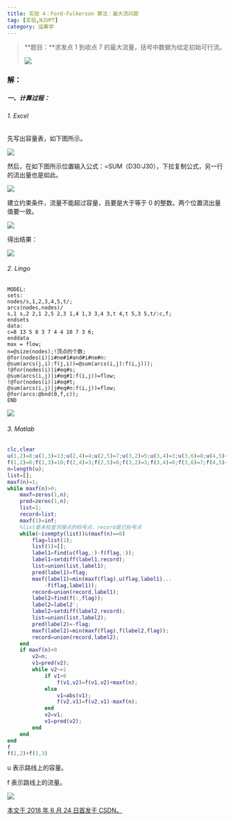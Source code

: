 ```yaml
---
title: 实验 4：Ford-Fulkerson 算法：最大流问题
tag: [实验,NJUPT]
category: 运筹学
---
```


>**题目：**求发点 1 到收点 7 的最大流量，括号中数据为给定初始可行流。 
>
>![](55-实验-4：Ford-Fulkerson-算法：最大流问题\1.png)

<!--more-->

### 解：

##### 一、计算过程：

###### 1. Excel

先写出容量表，如下图所示。

![](55-实验-4：Ford-Fulkerson-算法：最大流问题\2.png)

然后，在如下图所示位置输入公式：=SUM（D30:J30），下拉复制公式，另一行的流出量也是如此。 

![](55-实验-4：Ford-Fulkerson-算法：最大流问题\3.png)

建立约束条件，流量不能超过容量，且要是大于等于 0 的整数。两个位置流出量值要一致。 

![](55-实验-4：Ford-Fulkerson-算法：最大流问题\4.png)

得出结果： 

![](55-实验-4：Ford-Fulkerson-算法：最大流问题\5.png)

###### 2. Lingo

```lingo
MODEL:
sets:
nodes/s,1,2,3,4,5,t/;
arcs(nodes,nodes)/
s,1 s,2 2,1 2,5 2,3 1,4 1,3 3,4 3,t 4,t 5,3 5,t/:c,f;
endsets
data:
c=8 13 5 8 3 7 4 4 10 7 3 6;
enddata
max = flow;
n=@size(nodes);!顶点的个数;
@for(nodes(i)|i#ne#1#and#i#ne#n:
@sum(arcs(j,i):f(j,i))=@sum(arcs(i,j):f(i,j)));
!@for(nodes(i)|i#eq#s;
@sum(arcs(i,j)|i#eq#1:f(i,j))=flow;
!@for(nodes(i)|i#eq#t;
@sum(arcs(i,j)|j#eq#n:f(i,j))=flow;
@for(arcs:@bnd(0,f,c));
END
```

![](55-实验-4：Ford-Fulkerson-算法：最大流问题\6.png)

###### 3. Matlab

```matlab
clc,clear
u(1,2)=8;u(1,3)=13;u(2,4)=4;u(2,5)=7;u(3,2)=5;u(3,4)=3;u(3,6)=8;u(4,5)=4;u(4,7)=10;u(5,7)=7;u(6,4)=3;u(6,7)=6;
f(1,2)=6;f(1,3)=10;f(2,4)=3;f(2,5)=6;f(3,2)=3;f(3,4)=0;f(3,6)=7;f(4,5)=1;f(4,7)=3;f(5,7)=7;f(6,4)=1;f(6,7)=6;
n=length(u);
list=[];
maxf(n)=1;
while maxf(n)>0;
    maxf=zeros(1,n);
    pred=zeros(1,n);
    list=1;
    record=list;
    maxf(1)=inf;
    %list是未检查邻接点的标号点，record是已标号点
    while(~isempty(list))&(maxf(n)==0)
        flag=list(1);
        list(1)=[];
        label1=find(u(flag,:)-f(flag,:));
        label1=setdiff(label1,record);
        list=union(list,label1);
        pred(label1)=flag;
        maxf(label1)=min(maxf(flag),u(flag,label1)...
            -f(flag,label1));
        record=union(record,label1);
        label2=find(f(:,flag));
        label2=label2';
        label2=setdiff(label2,record);
        list=union(list,label2);
        pred(label2)=-flag;
        maxf(label2)=min(maxf(flag),f(label2,flag));
        record=union(record,label2);
    end
    if maxf(n)>0
        v2=n;
        v1=pred(v2);
        while v2~=1
            if v1>0
                f(v1,v2)=f(v1,v2)+maxf(n);
            else
                v1=abs(v1);
                f(v2,v1)=f(v2,v1)-maxf(n);
            end
            v2=v1;
            v1=pred(v2);
        end
    end
end
f
f(1,2)+f(1,3)
```

u 表示路线上的容量。

f 表示路线上的流量。

![](55-实验-4：Ford-Fulkerson-算法：最大流问题\7.png)

<u>本文于 2018 年 6 月 24 日首发于 [CSDN](https://blog.csdn.net/Wonz5130/article/details/80683979)。</u>